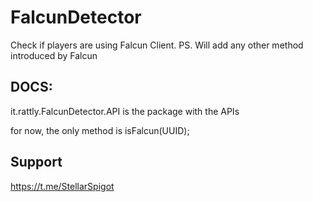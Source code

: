 # FalcunDetector
Check if players are using Falcun Client.
PS. Will add any other method introduced by Falcun

## DOCS:
it.rattly.FalcunDetector.API is the package with the APIs

for now, the only method is isFalcun(UUID);

## Support
https://t.me/StellarSpigot
